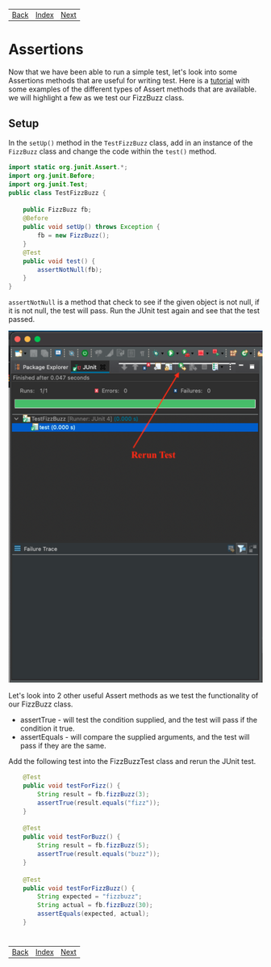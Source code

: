 <table width="100%">
    <tr>
        <td><a href="./003_Testing.md">Back</a></td>
        <td><a href="../Index.md">Index</a></td>
        <td><a href="./005_JUnit_SLL.md">Next</a></td>
    </tr>
</table>

#

#   Assertions
Now that we have been able to run a simple test, let's look into some Assertions methods that are useful for writing test.  Here is a [tutorial](https://www.tutorialspoint.com/junit/junit_api.htm) with some examples of the different types of Assert methods that are available. we will highlight a few as we test our FizzBuzz class.

##  __Setup__
In the `setUp()` method in the `TestFizzBuzz` class, add in an instance of the `FizzBuzz` class and change the code within the `test()` method.
```java
import static org.junit.Assert.*;
import org.junit.Before;
import org.junit.Test;
public class TestFizzBuzz {
    
    public FizzBuzz fb;
    @Before
    public void setUp() throws Exception {
        fb = new FizzBuzz();
    }
    @Test
    public void test() {
        assertNotNull(fb);
    }
}
```
`assertNotNull` is a method that check to see if the given object is not null, if it is not null, the test will pass. Run the JUnit test again and see that the test passed.

<img src="./../../000_img/Assertions.png">

Let's look into 2 other useful Assert methods as we test the functionality of our FizzBuzz class.

*   assertTrue - will test the condition supplied, and the test will pass if the condition it true.
*   assertEquals - will compare the supplied arguments, and the test will pass if they are the same.

Add the following test into the FizzBuzzTest class and rerun the JUnit test.
```java
    @Test
    public void testForFizz() {
        String result = fb.fizzBuzz(3);
        assertTrue(result.equals("fizz"));
    }
    
    @Test
    public void testForBuzz() {
        String result = fb.fizzBuzz(5);
        assertTrue(result.equals("buzz"));
    }
    
    @Test
    public void testForFizzBuzz() {
        String expected = "fizzbuzz";
        String actual = fb.fizzBuzz(30);
        assertEquals(expected, actual);
    }
```
#

[]()
<table width="100%">
    <tr>
        <td><a href="./003_Testing.md">Back</a></td>
        <td><a href="../Index.md">Index</a></td>
        <td><a href="./005_JUnit_SLL.md">Next</a></td>
    </tr>
</table>